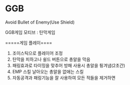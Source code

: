 # GGB
Avoid Bullet of Enemy(Use Shield)

GGB게임
모티브 : 탄막게임

=====게임 플레이====
1) 조이스틱으로 플레이어 조정
2) 탄막을 피하고나 쉴드 버튼으로 총알을 막음
3) 패링효과로 타이밍을 맞추어 방패 사용시 총알을 튕겨냄(2초간)
4) EMP 스킬 날아오는 총알을 없애는 스킬
5) 자동공격과 패링기능을 잘 사용하여 모든 적들을 제거하면 
